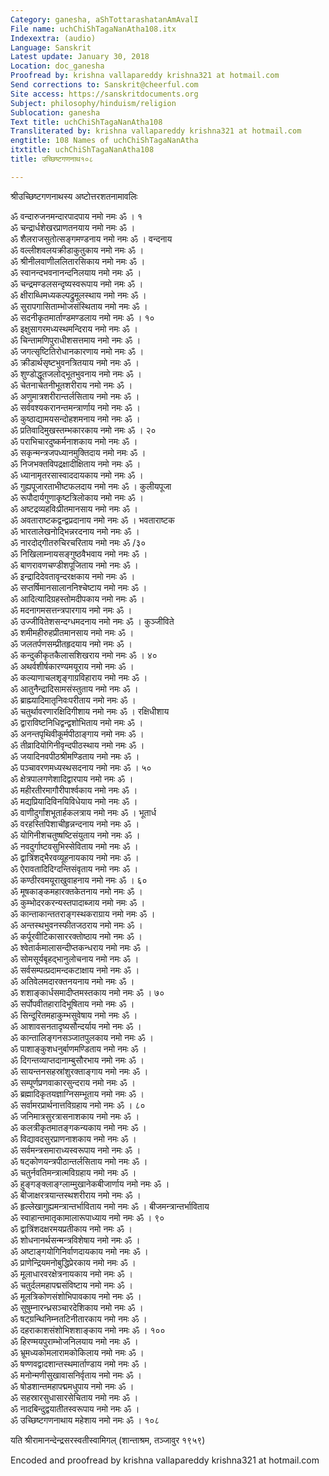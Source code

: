 ```yaml
---
Category: ganesha, aShTottarashatanAmAvalI
File name: uchChiShTagaNanAtha108.itx
Indexextra: (audio)
Language: Sanskrit
Latest update: January 30, 2018
Location: doc_ganesha
Proofread by: krishna vallapareddy krishna321 at hotmail.com
Send corrections to: Sanskrit@cheerful.com
Site access: https://sanskritdocuments.org
Subject: philosophy/hinduism/religion
Sublocation: ganesha
Text title: uchChiShTagaNanAtha108
Transliterated by: krishna vallapareddy krishna321 at hotmail.com
engtitle: 108 Names of uchChiShTagaNanAtha
itxtitle: uchChiShTagaNanAtha108
title: उच्छिष्टगणनाथ१०८

---
```

  
 श्रीउच्छिष्टगणनाथस्य अष्टोत्तरशतनामावलिः   
  
ॐ वन्दारुजनमन्दारपादपाय नमो नमः ॐ । १  
ॐ चन्द्रार्धशेखरप्राणतनयाय नमो नमः ॐ ।  
ॐ शैलराजसुतोत्सङ्गमण्डनाय नमो नमः ॐ । वन्दनाय  
ॐ वल्लीशवलयक्रीडाकुतुकाय नमो नमः ॐ ।  
ॐ श्रीनीलवाणीललितारसिकाय नमो नमः ॐ ।  
ॐ स्वानन्दभवनानन्दनिलयाय नमो नमः ॐ ।  
ॐ चन्द्रमण्डलसन्दृष्यस्वरूपाय नमो नमः ॐ ।  
ॐ क्षीराब्धिमध्यकल्पद्रुमूलस्थाय नमो नमः ॐ ।  
ॐ सुरापगासिताम्भोजसंस्थिताय नमो नमः ॐ ।  
ॐ सदनीकृतमार्ताण्डमण्डलाय नमो नमः ॐ । १०  
ॐ इक्षुसागरमध्यस्थमन्दिराय नमो नमः ॐ ।  
ॐ चिन्तामणिपुराधीशसत्तमाय नमो नमः ॐ ।  
ॐ जगत्सृष्टितिरोधानकारणाय नमो नमः ॐ ।  
ॐ क्रीडार्थसृष्टभुवनत्रितयाय नमो नमः ॐ ।  
ॐ शुण्डोद्धूतजलोद्भूतभुवनाय नमो नमः ॐ ।  
ॐ चेतनाचेतनीभूतशरीराय नमो नमः ॐ ।  
ॐ अणुमात्रशरीरान्तर्लसिताय नमो नमः ॐ ।  
ॐ सर्ववश्यकरानन्तमन्त्रार्णाय नमो नमः ॐ ।  
ॐ कुष्ठाद्यामयसन्दोहशमनाय नमो नमः ॐ ।  
ॐ प्रतिवादिमुखस्तम्भकारकाय नमो नमः ॐ । २०  
ॐ पराभिचारदुष्कर्मनाशकाय नमो नमः ॐ ।  
ॐ सकृन्मन्त्रजपध्यानमुक्तिदाय नमो नमः ॐ ।  
ॐ निजभक्तविपद्रक्षादीक्षिताय नमो नमः ॐ ।  
ॐ ध्यानामृतरसास्वाददायकाय नमो नमः ॐ ।  
ॐ गुह्यपूजारताभीष्टफलदाय नमो नमः ॐ । कुलीयपूजा  
ॐ रूपौदार्यगुणाकृष्टत्रिलोकाय नमो नमः ॐ ।  
ॐ अष्टद्रव्यहविःप्रीतमानसाय नमो नमः ॐ ।  
ॐ अवताराष्टकद्वन्द्वप्रदानाय नमो नमः ॐ । भवताराष्टक  
ॐ भारतालेखनोद्भिन्नरदनाय नमो नमः ॐ ।  
ॐ नारदोद्गीतरुचिरचरिताय नमो नमः ॐ /३०  
ॐ निखिलाम्नायसङ्गुष्ठवैभवाय नमो नमः ॐ ।  
ॐ बाणरावणचण्डीशपूजिताय नमो नमः ॐ ।  
ॐ इन्द्रादिदेवतावृन्दरक्षकाय नमो नमः ॐ ।  
ॐ सप्तर्षिमानसालाननिश्चेष्टाय नमो नमः ॐ ।  
ॐ आदित्यादिग्रहस्तोमदीपकाय नमो नमः ॐ ।  
ॐ मदनागमसत्तन्त्रपारगाय नमो नमः ॐ ।  
ॐ उज्जीवितेशसन्दग्धमदनाय नमो नमः ॐ । कुञ्जीविते  
ॐ शमीमहीरुहप्रीतमानसाय नमो नमः ॐ ।  
ॐ जलतर्पणसम्प्रीतहृदयाय नमो नमः ॐ ।  
ॐ कन्दुकीकृतकैलासशिखराय नमो नमः ॐ । ४०  
ॐ अथर्वशीर्षकारण्यमयूराय नमो नमः ॐ ।  
ॐ कल्याणाचलशृङ्गाग्रविहाराय नमो नमः ॐ ।  
ॐ आतुनैन्द्रादिसामसंस्तुताय नमो नमः ॐ ।  
ॐ ब्राह्म्यादिमातृनिवःपरीताय नमो नमः ॐ ।  
ॐ चतुर्थावरणारक्षिदिगीशाय नमो नमः ॐ । रक्षिधीशाय  
ॐ द्वाराविष्टनिधिद्वन्द्वशोभिताय नमो नमः ॐ ।  
ॐ अनन्तपृथिवीकूर्मपीठाङ्गाय नमो नमः ॐ ।  
ॐ तीव्रादियोगिनीवृन्दपीठस्थाय नमो नमः ॐ ।  
ॐ जयादिनवपीठश्रीमण्डिताय नमो नमः ॐ ।  
ॐ पञ्चावरणमध्यस्थसदनाय नमो नमः ॐ । ५०  
ॐ क्षेत्रपालगणेशादिद्वारपाय नमो नमः ॐ ।  
ॐ महीरतीरमागौरीपार्श्वकाय नमो नमः ॐ ।  
ॐ मद्यप्रियादिविनयिविधेयाय नमो नमः ॐ ।  
ॐ वाणीदुर्गांशभूतार्हकलत्राय नमो नमः ॐ । भूतार्ध  
ॐ वरहस्तिपिशाचीहृन्नन्दनाय नमो नमः ॐ ।  
ॐ योगिनीशचतुष्षष्टिसंयुताय नमो नमः ॐ ।  
ॐ नवदुर्गाष्टवसुभिस्सेविताय नमो नमः ॐ ।  
ॐ द्वात्रिंशद्भैरवव्यूहनायकाय नमो नमः ॐ ।  
ॐ ऐरावतादिदिग्दन्तिसंवृताय नमो नमः ॐ ।  
ॐ कण्ठीरवमयूराखुवाहनाय नमो नमः ॐ । ६०  
ॐ मूषकाङ्कमहारक्तकेतनाय नमो नमः ॐ ।  
ॐ कुम्भोदरकरन्यस्तपादाब्जाय नमो नमः ॐ ।  
ॐ कान्ताकान्ततराङ्गस्थकराग्राय नमो नमः ॐ ।  
ॐ अन्तस्थभुवनस्फीतजठराय नमो नमः ॐ ।  
ॐ कर्पूरवीटिकासाररक्तोष्ठाय नमो नमः ॐ ।  
ॐ श्वेतार्कमालासन्दीप्तकन्धराय नमो नमः ॐ ।  
ॐ सोमसूर्यबृहद्भानुलोचनाय नमो नमः ॐ ।  
ॐ सर्वसम्पत्प्रदामन्दकटाक्षाय नमो नमः ॐ ।  
ॐ अतिवेलमदारक्तनयनाय नमो नमः ॐ ।  
ॐ शशाङ्कार्धसमादीप्तमस्तकाय नमो नमः ॐ । ७०  
ॐ सर्पोपवीतहारादिभूषिताय नमो नमः ॐ ।  
ॐ सिन्दूरितमहाकुम्भसुवेषाय नमो नमः ॐ ।  
ॐ आशावसनतादृष्यसौन्दर्याय नमो नमः ॐ ।  
ॐ कान्तालिङ्गनसञ्जातपुलकाय नमो नमः ॐ ।  
ॐ पाशाङ्कुशधनुर्बाणमण्डिताय नमो नमः ॐ ।  
ॐ दिगन्तव्याप्तदानाम्बुसौरभाय नमो नमः ॐ ।  
ॐ सायन्तनसहस्रांशुरक्ताङ्गाय नमो नमः ॐ ।  
ॐ सम्पूर्णप्रणवाकारसुन्दराय नमो नमः ॐ ।  
ॐ ब्रह्मादिकृतयज्ञाग्निसम्भूताय नमो नमः ॐ ।  
ॐ सर्वामरप्रार्थनात्तविग्रहाय नमो नमः ॐ । ८०  
ॐ जनिमात्रसुरत्रासनाशकाय नमो नमः ॐ ।  
ॐ कलत्रीकृतमातङ्गकन्यकाय नमो नमः ॐ ।  
ॐ विद्यावदसुरप्राणनाशकाय नमो नमः ॐ ।  
ॐ सर्वमन्त्रसमाराध्यस्वरूपाय नमो नमः ॐ ।  
ॐ षट्कोणयन्त्रपीठान्तर्लसिताय नमो नमः ॐ ।  
ॐ चतुर्नवतिमन्त्रात्मविग्रहाय नमो नमः ॐ ।  
ॐ हुङ्गङ्क्लाङ्ग्लाम्मुखानेकबीजार्णाय नमो नमः ॐ ।  
ॐ बीजाक्षरत्रयान्तस्थशरीराय नमो नमः ॐ ।  
ॐ हृल्लेखागुह्यमन्त्रान्तर्भाविताय नमो नमः ॐ । बीजमन्त्रान्तर्भाविताय    
ॐ स्वाहान्तमातृकामालारूपाध्याय नमो नमः ॐ । ९०  
ॐ द्वात्रिंशदक्षरमयप्रतीकाय नमो नमः ॐ ।  
ॐ शोधनानर्थसन्मन्त्रविशेषाय नमो नमः ॐ ।  
ॐ अष्टाङ्गयोगिनिर्वाणदायकाय नमो नमः ॐ ।  
ॐ प्राणेन्द्रियमनोबुद्धिप्रेरकाय नमो नमः ॐ ।  
ॐ मूलाधारवरक्षेत्रनायकाय नमो नमः ॐ ।  
ॐ चतुर्दलमहापद्मसंविष्टाय नमो नमः ॐ ।  
ॐ मूलत्रिकोणसंशोभिपावकाय नमो नमः ॐ ।  
ॐ सुषुम्नारन्ध्रसञ्चारदेशिकाय नमो नमः ॐ ।  
ॐ षट्ग्रन्थिनिम्नतटिनीतारकाय नमो नमः ॐ ।  
ॐ दहराकाशसंशोभिशशाङ्काय नमो नमः ॐ । १००  
ॐ हिरण्मयपुराम्भोजनिलयाय नमो नमः ॐ ।  
ॐ भ्रूमध्यकोमलारामकोकिलाय नमो नमः ॐ ।  
ॐ षण्णवद्वादशान्तस्थमार्ताण्डाय नमो नमः ॐ ।  
ॐ मनोन्मणीसुखावासनिर्वृताय नमो नमः ॐ ।  
ॐ षोडशान्तमहापद्ममधुपाय नमो नमः ॐ ।  
ॐ सहस्रारसुधासारसेचिताय नमो नमः ॐ ।  
ॐ नादबिन्दुद्वयातीतस्वरूपाय नमो नमः ॐ ।  
ॐ उच्छिष्टगणनाथाय महेशाय नमो नमः ॐ । १०८  
  
यति श्रीरामानन्देन्द्रसरस्वतीस्वामिगल् (शान्ताश्रम, तञ्जावुर १९५९)  
  
Encoded and proofread by krishna vallapareddy krishna321 at hotmail.com  
  
